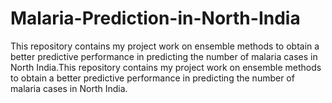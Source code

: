 # Malaria-Prediction-in-North-India
This repository contains my project work on ensemble methods to obtain a better predictive performance in predicting the number of malaria cases in North India.This repository contains my project work on ensemble methods to obtain a better predictive performance in predicting the number of malaria cases in North India.
